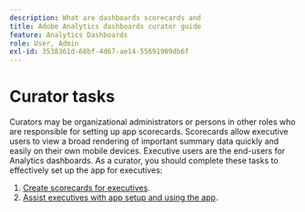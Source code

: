 ```yaml
---
description: What are dashboards scorecards and 
title: Adobe Analytics dashboards curator guide
feature: Analytics Dashboards
role: User, Admin
exl-id: 3538361d-68bf-4d67-ae14-55691909db6f
---
```

# Curator tasks

Curators may be organizational administrators or persons in other roles who are responsible for setting up app scorecards. Scorecards allow executive users to view a broad rendering of important summary data quickly and easily on their own mobile devices. Executive users are the end-users for Analytics dashboards. As a curator, you should complete these tasks to effectively set up the app for executives:

1. [Create scorecards for executives](/help/analyze/mobile-app/create-scorecard.md).
1. [Assist executives with app setup and using the app](/help/analyze/mobile-app/set-up-execs.md).




